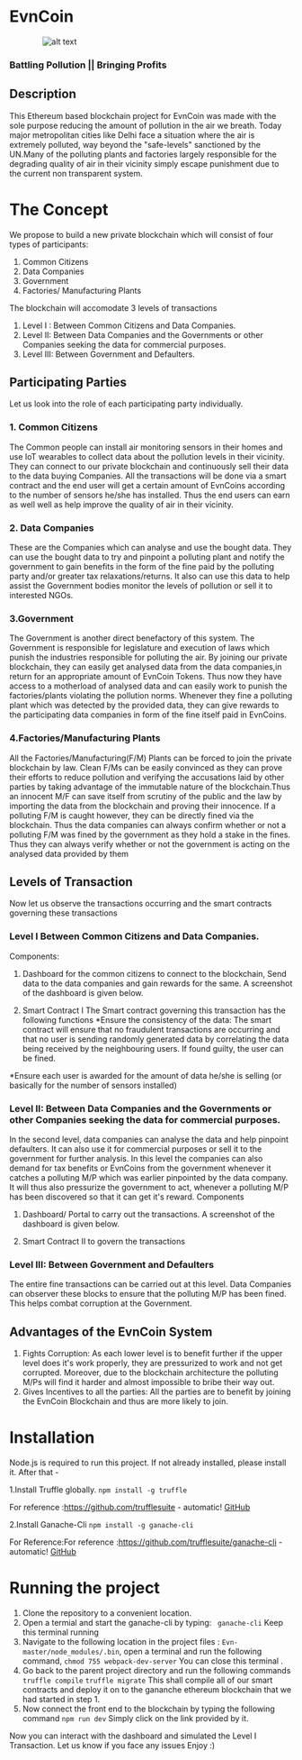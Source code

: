 # EvnCoin 
 
&nbsp;&nbsp;&nbsp;&nbsp;&nbsp;&nbsp;&nbsp;&nbsp;&nbsp;&nbsp;&nbsp;&nbsp;&nbsp;&nbsp;<space><space><space><space> ![alt text](https://media.giphy.com/media/l4FGC3dPGy2VJJsIw/giphy.gif "Logo Title Text 1")

### Battling Pollution || Bringing Profits


## Description
This Ethereum based blockchain project for EvnCoin was made with the sole purpose reducing the amount of pollution in the air we breath. Today major metropolitan cities like Delhi face a situation where the air is extremely polluted, way beyond the "safe-levels" sanctioned by the UN.Many of the polluting plants and factories largely responsible for the degrading quality of air in their vicinity simply escape punishment due to the current non transparent system.

# The Concept

We propose to build a new private blockchain which will consist of four types of participants:

1. Common Citizens
2. Data Companies
3. Government
4. Factories/ Manufacturing Plants

The blockchain will accomodate 3 levels of transactions

1. Level I : Between Common Citizens and Data Companies.
2. Level II: Between Data Companies and the Governments or other Companies seeking the data for commercial purposes.
3. Level III: Between Government and Defaulters.

## Participating Parties
Let us look into the role of each participating party individually.

### 1. Common Citizens
The Common people can install air monitoring sensors in their homes and use IoT wearables to collect data about the pollution levels in their vicinity.
They can connect to our private blockchain and continuously sell their data to the data buying Companies. All the transactions will be done via a smart contract and the end user will get a certain amount of EvnCoins according to the number of sensors he/she has installed. Thus the end users can earn as well well as help improve the quality of air in their vicinity.

### 2. Data Companies
These are the Companies which can analyse and use the bought data. They can use the bought data to try and pinpoint a polluting plant and notify the government to gain benefits in the form of the fine paid by the polluting party and/or greater tax relaxations/returns. It also can use this data to help assist the Government bodies monitor the levels of pollution or sell it to interested NGOs.

### 3.Government
The Government is another direct benefactory of this system. The Government is responsible for legislature and execution of laws which punish the industries responsible for polluting the air. By joining our private blockchain, they can easily get analysed data from the data companies,in return for an appropriate amount of EvnCoin Tokens. Thus now they have access to a motherload of analysed data and can easily work to punish the factories/plants violating the pollution norms. Whenever they fine a polluting plant which was detected by the provided data, they can give rewards to the participating data companies in form of the fine itself paid in EvnCoins.

### 4.Factories/Manufacturing Plants
All the Factories/Manufacturing(F/M) Plants can be forced to join the private blockchain by law. Clean F/Ms can be easily convinced as they can prove their efforts to reduce pollution and verifying the accusations laid by other parties by taking advantage of the immutable nature of the blockchain.Thus an innocent M/F can save itself from scrutiny of the public and the law by importing the data from the blockchain and proving their innocence. 
If a polluting F/M is caught however, they can be directly fined via the blockchain. Thus the data companies can always confirm whether or not a polluting F/M was fined by the government as they hold a stake in the fines. Thus they can always verify whether or not the government is acting on the analysed data provided by them

## Levels of Transaction

Now let us observe the transactions occurring and the smart contracts governing these transactions

### Level I  Between Common Citizens and Data Companies.
<space> Components:
 1. Dashboard for the common citizens to connect to the blockchain, Send data to the data companies and gain rewards for the same.
 A screenshot of the dashboard is given below.

2. Smart Contract I
 The Smart contract governing this transaction has the following functions
  *Ensure the consistency of the data: The smart contract will ensure that no fraudulent transactions are occurring and that no user is sending randomly generated data by correlating the data being received by the neighbouring users. If found guilty, the user can be fined.
  
  *Ensure each user is awarded for the amount of data he/she is selling (or basically for the number of sensors installed) 
 
 ### Level II: Between Data Companies and the Governments or other Companies seeking the data for commercial purposes.
In the second level, data companies can analyse the data and help pinpoint defaulters. It can also use it for commercial purposes or sell it to the government for further analysis. In this level the companies can also demand for tax benefits or EvnCoins from the government whenever it catches a polluting M/P which was earlier pinpointed by the data company. It will thus also pressurize the government to act, whenever a polluting M/P has been discovered so that it can get it's reward.
Components
1. Dashboard/ Portal to carry out the transactions. 
   <space> A screenshot of the dashboard is given below.
   
2. Smart Contract II to govern the transactions

### Level III: Between Government and Defaulters
The entire fine transactions can be carried out at this level. Data Companies can observer these blocks to ensure that the polluting M/P has been fined. This helps combat corruption at the Government.

## Advantages of the EvnCoin System
1. Fights Corruption: As each lower level is to benefit further if the upper level does it's work properly, they are pressurized to work and not get corrupted. Moreover, due to the blockchain architecture the polluting M/Ps will find it harder and almost impossible to bribe their way out.
2. Gives Incentives to all the parties: All the parties are to benefit by joining the EvnCoin Blockchain and thus are more likely to join.

# Installation
Node.js is required to run this project. If not already installed, please install it. After that -

1.Install Truffle globally.
`npm install -g truffle`

For reference :https://github.com/trufflesuite - automatic!
[GitHub](https://github.com/trufflesuite)

2.Install Ganache-Cli
`npm install -g ganache-cli`

For Reference:For reference :https://github.com/trufflesuite/ganache-cli - automatic!
[GitHub](https://github.com/trufflesuite/ganache-cli)

# Running the project

1. Clone the repository to a convenient location.
2. Open a termial and start the  ganache-cli by typing:
 ` ganache-cli`
 Keep this terminal running
3. Navigate to the following location in the project files : `Evn-master/node_modules/.bin`, open a terminal and run the following command,
 `chmod 755 webpack-dev-server`
You can close this terminal .
4. Go back to the parent project directory and run the following commands
 `truffle compile`
 `truffle migrate`
 This shall compile all of our smart contracts and deploy it on to the gananche ethereum blockchain that we had started in step 1.
5. Now connect the front end to the blockchain by typing the following command
`npm run dev`
Simply click on the link provided by it.

Now you can interact with the dashboard and simulated the Level I Transaction.
Let us know if you face any issues
Enjoy :)



